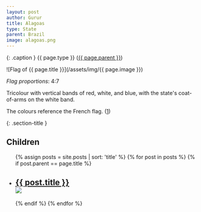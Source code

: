 ```yaml
---
layout: post
author: Gurur
title: Alagoas
type: State
parent: Brazil
image: alagoas.png
---
```

{: .caption }
{{ page.type }} ([{{ page.parent }}](/2019/04/02/brazil.html))

![Flag of {{ page.title }}](/assets/img/{{ page.image }})

*Flag proportions*: 4:7

Tricolour with vertical bands of red, white, and blue, with the state's coat-of-arms on the white band.

The colours reference the French flag. (<span class="source-link">[1](https://en.wikipedia.org/wiki/Flag_of_Alagoas)</span>)

{: .section-title }
## Children

<ul id="post-list">
    {% assign posts = site.posts | sort: 'title' %}
    {% for post in posts %}
    {% if post.parent == page.title %}
    <li>
        <h2><a href="{{ post.url }}">{{ post.title }}<br><span class="home-image"><img src="/assets/img/{{ post.image }}"></span></a></h2>
    </li>
    {% endif %}
    {% endfor %}
</ul>